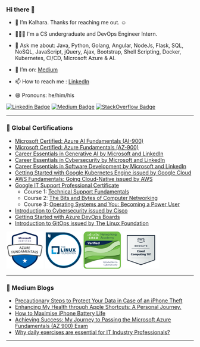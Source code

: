 ### Hi there 👋

- 🔭 I’m Kalhara. Thanks for reaching me out. ☺️

- 👨🏻‍💻 I'm a CS undergraduate and DevOps Engineer Intern.

- 💬 Ask me about: Java, Python, Golang, Angular, NodeJs, Flask, SQL, NoSQL, JavaScript, jQuery, Ajax, Bootstrap, Shell Scripting, Docker, Kubernetes, CI/CD, Microsoft Azure & AI.

- 🤔 I’m on: [Medium](https://medium.com/@kalharatennakoon)

- 📫 How to reach me : [LinkedIn](https://lk.linkedin.com/in/kalharatennakoon)

- 😄 Pronouns: he/him/his  

[![Linkedin Badge](https://img.shields.io/badge/-kalharatennakoon-white?logo=Linkedin&logoColor=blue&link=https://www.linkedin.com/in/kalharatennakoon)](https://www.linkedin.com/in/kalharatennakoon) [![Medium Badge](https://img.shields.io/badge/-kalharatennakoon-white?logo=Medium&logoColor=black&link=https://kalharatennakoon.medium.com)](https://kalharatennakoon.medium.com) [![StackOverflow Badge](https://img.shields.io/badge/-kalharatennakoon-white?labelColor=white&logo=Stackoverflow&logoColor=orange&link=https://stackoverflow.com/users/13018789/kalhara-tennakoon)](https://stackoverflow.com/users/13018789/kalhara-tennakoon)


---
<!-- **📄 Global Certifications** -->
### 📄 Global Certifications
- [Microsoft Certified: Azure AI Fundamentals (AI-900)](https://learn.microsoft.com/api/credentials/share/en-gb/TMKRBTennakoon/1C53DDEE0DB410A4?sharingId=87BD701455AA18AA)
- [Microsoft Certified: Azure Fundamentals (AZ-900)](https://www.credly.com/badges/1cd00bda-ffc7-467f-83a9-c8f7c9702be7/public_url)
- [Career Essentials in Generative AI by Microsoft and LinkedIn](https://www.linkedin.com/learning/certificates/3df7542a5c778a0e3e180571caf85ba59fb4a1afddbf58ea438e2e1badf72d80?u=60693444)
- [Career Essentials in Cybersecurity by Microsoft and LinkedIn](https://www.linkedin.com/learning/certificates/d61cd147c6fef73dbdcdf6cdcbb22c4b52dee28b5aaca3146517a08284fd2698)
- [Career Essentials in Software Development by Microsoft and LinkedIn](https://www.linkedin.com/learning/certificates/552e0a946189687d3faef6a6d6d0a10f294ec818c64c7f12c538aa3d11a7e45c?u=60693444)
- [Getting Started with Google Kubernetes Engine issued by Google Cloud](https://www.coursera.org/account/accomplishments/records/KHP2Z9NZ9FY7?utm_source=ln&utm_medium=certificate&utm_content=cert_image&utm_campaign=sharing_cta&utm_product=course)
- [AWS Fundamentals: Going Cloud-Native issued by AWS](https://coursera.org/share/a527b8fa5b14962328c02a3c3e8b54f9)
- [Google IT Support Professional Certificate](https://www.coursera.org/professional-certificates/google-it-support)
    - Course 1: [Technical Support Fundamentals](https://coursera.org/share/80b007757e46769957a1b6f74e9b4ddd)
    - Course 2: [The Bits and Bytes of Computer Networking](https://coursera.org/share/f2da8f96695a0407ca7a55911a97d978)
    - Course 3: [Operating Systems and You: Becoming a Power User](https://coursera.org/share/8c118843d8acc179bdc8f947fea30051)
- [Introduction to Cybersecurity issued by Cisco](https://www.youracclaim.com/badges/9061852c-fdf7-4219-926b-523d30a31111?source=linked_in_profile)
- [Getting Started with Azure DevOps Boards](https://coursera.org/share/41b703ac2707f8210d3ad8bb99359cd3)
- [Introduction to GitOps issued by The Linux Foundation](https://ti-user-certificates.s3.amazonaws.com/e0df7fbf-a057-42af-8a1f-590912be5460/26a061f2-539e-41a7-9e6a-8ee41a2d21ca-t-m-kalhara-randil-bandara-tennakoon-d03dccea-4781-4578-9d2c-de8fa9c0f7db-certificate.pdf)


<img src="./assets/microsoft-certified-azure-fundamentals.png" width="100" height="100" /> <img src="./assets/lfs169-introduction-to-gitops.png" width="100" height="100" /> <img src="./assets/introduction-to-cybersecurity.png" width="100" height="100" /> <img src="./assets/aws-educate-introduction-to-cloud-101.png" width="100" height="100" /> 


---

### 📕 Medium Blogs
<!-- BLOG-POST-LIST:START -->
- [Precautionary Steps to Protect Your Data in Case of an iPhone Theft](https://kalharatennakoon.medium.com/precautionary-steps-to-protect-your-data-in-case-of-an-iphone-theft-ba7b76bf89b8?source=rss-71d60f60a8aa------2)
- [Enhancing My Health through Apple Shortcuts: A Personal Journey.](https://kalharatennakoon.medium.com/enhancing-my-health-through-apple-shortcuts-a-personal-journey-bd0bd292f88c?source=rss-71d60f60a8aa------2)
- [How to Maximise iPhone Battery Life](https://kalharatennakoon.medium.com/how-to-maximise-iphone-battery-life-11a399a06653?source=rss-71d60f60a8aa------2)
- [Achieving Success: My Journey to Passing the Microsoft Azure Fundamentals &lpar;AZ 900&rpar; Exam](https://kalharatennakoon.medium.com/achieving-success-my-journey-to-passing-the-microsoft-azure-fundamentals-az-900-exam-2faeb0736489?source=rss-71d60f60a8aa------2)
- [Why daily exercises are essential for IT Industry Professionals?](https://kalharatennakoon.medium.com/why-daily-exercises-are-essential-for-it-industry-professionals-2b0524fcbb68?source=rss-71d60f60a8aa------2)
<!-- BLOG-POST-LIST:END -->

---
